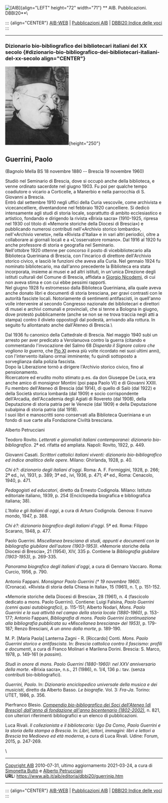 ![\[AIB\]](/aib/wi/aibv72.gif){align="LEFT" height="72" width="71"}
** AIB. Pubblicazioni. DBBI20**\

::: {align="CENTER"}
[AIB-WEB](/) \| [Pubblicazioni AIB](/pubblicazioni/) \| [DBBI20 Indice
delle voci](dbbi20.htm)
:::

------------------------------------------------------------------------

### Dizionario bio-bibliografico dei bibliotecari italiani del XX secolo {#dizionario-bio-bibliografico-dei-bibliotecari-italiani-del-xx-secolo align="CENTER"}

![\[Ritratto\]](guerrinip.jpg){height="250"}

## Guerrini, Paolo

(Bagnolo Mella BS 18 novembre 1880 -- Brescia 19 novembre 1960)

Studiò nel Seminario di Brescia, dove si occupò anche della biblioteca,
e venne ordinato sacerdote nel giugno 1903. Fu poi per qualche tempo
coadiutore o vicario a Corticelle, a Manerbio e nella parrocchia di S.
Giovanni a Brescia.\
Entrò dal settembre 1910 negli uffici della Curia vescovile, come
archivista e vicecancelliere, diventandone nel febbraio 1920
cancelliere. Si dedicò intensamente agli studi di storia locale,
soprattutto di ambito ecclesiastico e artistico, fondando e dirigendo la
rivista «Brixia sacra» (1910-1925, ripresa nel 1930 col titolo di
«Memorie storiche della Diocesi di Brescia») e pubblicando numerosi
contributi nell\'«Archivio storico lombardo», nell\'«Archivio veneto»,
nella «Rivista d\'Italia» e in vari altri periodici, oltre a collaborare
ai giornali locali e a «L\'osservatore romano». Dal 1916 al 1920 fu
anche professore di storia e geografia nel Seminario.\
Nell\'ottobre 1920 ottenne per concorso il posto di vicebibliotecario
alla Biblioteca Queriniana di Brescia, con l\'incarico di direttore
dell\'Archivio storico civico, e lasciò le funzioni che aveva alla
Curia. Nel gennaio 1924 fu nominato bibliotecario, ma dall\'anno
precedente la Biblioteca era stata incorporata, insieme ai musei e ad
altri istituti, in un\'unica Direzione degli istituti culturali del
Comune di Brescia, affidata a [Giorgio
Nicodemi](/aib/stor/bio/nicodemi.htm), di cui non aveva stima e con cui
ebbe pessimi rapporti.\
Nel giugno 1928 fu estromesso dalla Biblioteca Queriniana, alla quale
aveva anche donato libri e documenti di storia bresciana, per gravi
contrasti con le autorità fasciste locali. Notoriamente di sentimenti
antifascisti, in quell\'anno volle intervenire al secondo Congresso
nazionale dei bibliotecari e direttori di musei e archivi comunali e
provinciali, che si tenne a Bologna in giugno, dove protestò
pubblicamente (anche se non se ne trova traccia negli atti a stampa)
contro il divieto oppostogli dal podestà, arrivando alla rottura. In
seguito fu allontanato anche dall\'Ateneo di Brescia.\

Dal 1936 fu canonico della Cattedrale di Brescia. Nel maggio 1940 subì
un arresto per aver predicato a Verolanuova contro la guerra (citando e
commentando l\'invocazione del Salmo 68 *Disperda il Signore coloro che
vogliono la guerra*, che [Pio XI](ratti.htm) aveva più volte ricordato
nei suoi ultimi anni), con l\'intervento italiano ormai imminente; fu
quindi sottoposto a sorveglianza dalla polizia fascista.\
Dopo la Liberazione tornò a dirigere l\'Archivio storico civico, fino al
pensionamento.\
Ricercatore ed erudito molto stimato p.es. da don Giuseppe De Luca, era
anche amico di monsignor Montini (poi papa Paolo VI) e di Giovanni
XXIII. Fu membro dell\'Ateneo di Brescia (dal 1914), di quello di Salò
(dal 1922) e della Società storica lombarda (dal 1909) e socio
corrispondente dell\'Arcadia, dell\'Accademia degli Agiati di Rovereto
(dal 1908), della Deputazione di storia patria per le Venezie (dal 1909)
e della Deputazione subalpina di storia patria (dal 1918).\
I suoi libri e manoscritti sono conservati alla Biblioteca Queriniana e
un fondo di sue carte alla Fondazione Civiltà bresciana.

Alberto Petrucciani

Teodoro Rovito. *Letterati e giornalisti italiani contemporanei:
dizionario bio-bibliografico*. 2ª ed. rifatta ed ampliata. Napoli:
Rovito, 1922, p. 449.

Giovanni Casati. *Scrittori cattolici italiani viventi: dizionario
bio-bibliografico ed indice analitico delle opere*. Milano: Ghirlanda,
1928, p. 40.

*Chi è?: dizionario degli italiani d\'oggi*. Roma: A. F. Formiggini,
1928, p. 266; 2ª ed., ivi, 1931, p. 389; 3ª ed., ivi, 1936, p. 471; 4ª
ed., Roma: Cenacolo, 1940, p. 471.

*Pedagogisti ed educatori*, diretto da Ernesto Codignola. Milano:
Istituto editoriale italiano, 1939, p. 254 (Enciclopedia biografica e
bibliografica italiana; 38).

*L\'Italia e gli italiani di oggi*, a cura di Arturo Codignola. Genova:
Il nuovo mondo, 1947, p. 388.

*Chi è?: dizionario biografico degli italiani d\'oggi*. 5ª ed. Roma:
Filippo Scarano, 1948, p. 477.

Paolo Guerrini. *Miscellanea bresciana di studi, appunti e documenti con
la bibliografia giubilare dell\'autore (1903-1953)*. «Memorie storiche
della Diocesi di Brescia», 21 (1954), XIV, 335 p. Contiene la
*Bibliografia giubilare (1903-1953)*, p. 269-335.

*Panorama biografico degli italiani d\'oggi*, a cura di Gennaro Vaccaro.
Roma: Curcio, 1956, p. 790.

Antonio Fappani. *Monsignor Paolo Guerrini († 19 novembre 1960)*.
(Cronaca). «Rivista di storia della Chiesa in Italia», 15 (1961), n. 1,
p. 151-152.

«Memorie storiche della Diocesi di Brescia», 28 (1961), n. 4 (fascicolo
dedicato a mons. Paolo Guerrini). Contiene: Luigi Falsina, *Paolo
Guerrini (cenni quasi autobiografici)*, p. 115-151; Alberto Nodari,
*Mons. Paolo Guerrini e la sua attività nel campo della storia locale
(1880-1960)*, p. 153-177; Antonio Fappani, *Bibliografia di mons. Paolo
Guerrini (continuazione alla bibliografia pubblicata su «Miscellanea
bresciana» del 1953)*, p. 179-187; Renzo Bresciani, *A un anno dalla
morte*, p. 189-190.

M. P. \[Maria Paola\] Lanterna Zagni - R. \[Riccardo\] Conti. *Mons.
Paolo Guerrini storico e antifascista*. In: *Brescia cattolica contro il
fascismo: profili e documenti*, a cura di Franco Molinari e Marilena
Dorini. Brescia: S. Marco, 1978, p. 149-161 (e *passim*).

*Studi in onore di mons. Paolo Guerrini (1880-1960): nel XXV
anniversario della morte*. «Brixia sacra», n.s., 21 (1986), n. 1/4, 136
p.: tav. (senza contributi bio-bibliografici).

*Guerrini, Paolo*. In: *Dizionario enciclopedico universale della musica
e dei musicisti*, diretto da Alberto Basso. *Le biografie*. Vol. 3:
*Fra-Ja*. Torino: UTET, 1986, p. 356.

Pierfranco Blesio. [*Compendio bio-bibliografico dei Soci dell\'Ateneo*
\[*di Brescia*\] *dall\'anno di fondazione all\'anno bicentenario
(1802-2002)*](https://www.ateneo.brescia.it/controlpanel/uploads/compendio/G.pdf),
n. 821, con ulteriori riferimenti bibliografici e un elenco di
pubblicazioni.

Luca Rivali. *Il collezionista e il bibliotecario: Ugo Da Como, Paolo
Guerrini e la storia della stampa a Brescia*. In: *Libri, lettori,
immagini: libri e lettori a Brescia tra Medioevo ed età moderna*, a cura
di Luca Rivali. Udine: Forum, 2015, p. 247-269.

\

------------------------------------------------------------------------

[Copyright AIB](/su-questo-sito/dichiarazione-di-copyright-aib-web/)
2010-07-31, ultimo aggiornamento 2021-03-24, a cura di [Simonetta
Buttò](/aib/redazione3.htm) e [Alberto
Petrucciani](/su-questo-sito/redazione-aib-web/)\
**URL:** https://www.aib.it/aib/editoria/dbbi20/guerrinip.htm

------------------------------------------------------------------------

::: {align="CENTER"}
[AIB-WEB](/) \| [Pubblicazioni AIB](/pubblicazioni/) \| [DBBI20 Indice
delle voci](dbbi20.htm)
:::
